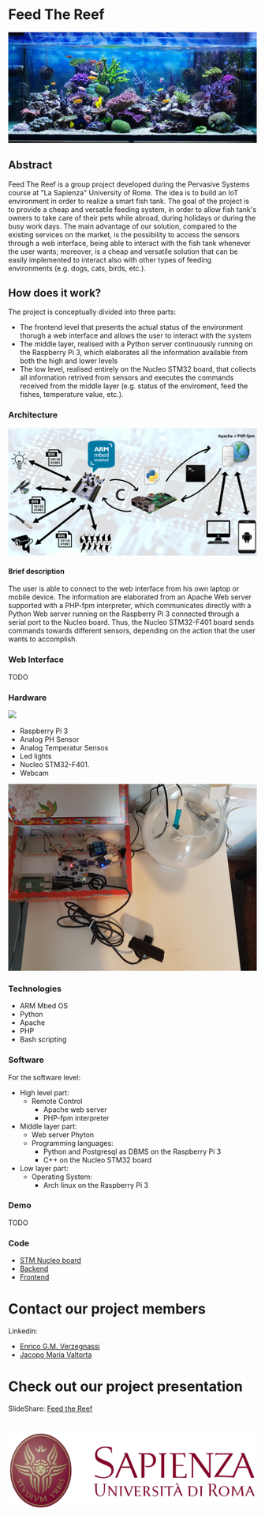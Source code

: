 # Feed The Reef
![](Documentation/images/fish_tank.png)
## Abstract
Feed The Reef is a group project developed during the Pervasive Systems course at "La Sapienza" University of Rome. The idea is to build an IoT environment in order to realize a smart fish tank. The goal of the project is to provide a cheap and versatile feeding system, in order to allow fish tank's owners to take care of their pets while abroad, during holidays or during the busy work days.
The main advantage of our solution, compared to the existing services on the market, is the possibility to access the sensors through a web interface, being able to interact with the fish tank whenever the user wants; moreover, is a cheap and versatile solution that can be easily implemented to interact also with other types of feeding environments (e.g. dogs, cats, birds, etc.).

## How does it work?
The project is conceptually divided into three parts:
* The frontend level that presents the actual status of the environment thorugh a web interface and allows the user to interact with the system
* The middle layer, realised with a Python server continuously running on the Raspberry Pi 3, which elaborates all the information available from both the high and lower levels
* The low level, realised entirely on the Nucleo STM32 board, that collects all information retrived from sensors and executes the commands received from the middle layer (e.g. status of the enviroment, feed the fishes, temperature value, etc.).

### Architecture
![](Documentation/images/architecture.png)
#### Brief description
The user is able to connect to the web interface from his own laptop or mobile device. The information are elaborated from an Apache Web server supported with a PHP-fpm interpreter, which communicates directly with a Python Web server running on the Raspberry Pi 3 connected through a serial port to the Nucleo board. Thus, the Nucleo STM32-F401 board sends commands towards different sensors, depending on the action that the user wants to accomplish.

### Web Interface
TODO
### Hardware
![](Documentation/images/hardware.jpg)
* Raspberry Pi 3
* Analog PH Sensor
* Analog Temperatur Sensos
* Led lights
* Nucleo STM32-F401.
* Webcam

![](Documentation/images/whole_architecture.jpg)
### Technologies
* ARM Mbed OS
* Python
* Apache 
* PHP
* Bash scripting

### Software
For the software level:

* High level part:
  * Remote Control
    * Apache web server
    * PHP-fpm interpreter
* Middle layer part:
  * Web server Phyton
  * Programming languages:
    * Python and Postgresql as DBMS on the Raspberry Pi 3
    * C++ on the Nucleo STM32 board
* Low layer part:
  * Operating System:
    * Arch linux on the Raspberry Pi 3
  
### Demo
TODO

### Code
* [STM Nucleo board](https://github.com/jacopomv/FeedTheReef/tree/master/Nucleo%20STM32%20)
* [Backend](https://github.com/jacopomv/FeedTheReef/tree/master/Raspberry%20Pi%203/Backend/PythonServer)
* [Frontend](https://github.com/jacopomv/FeedTheReef/tree/master/Raspberry%20Pi%203/Frontend/Webserver)


# Contact our project members
Linkedin: 
 * [Enrico G.M. Verzegnassi](http://www.linkedin.com/in/enrico-verzegnassi)
 * [Jacopo Maria Valtorta](https://www.linkedin.com/in/jacopo-maria-valtorta)
 
# Check out our project presentation
SlideShare: [Feed the Reef](https://www.slideshare.net/JacopoMariaValtorta/feed-the-reef-96402146)
#
![](Documentation/images/Uniroma1.png)
